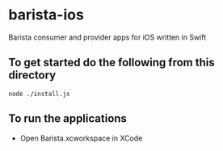 # barista-ios

Barista consumer and provider apps for iOS written in Swift

## To get started do the following from this directory
``` shell
node ./install.js
```

## To run the applications
* Open Barista.xcworkspace in XCode

